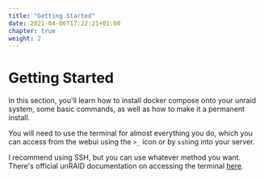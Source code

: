 ```yaml
---
title: "Getting Started"
date: 2021-04-06T17:22:21+01:00
chapter: true
weight: 2
---
```


# Getting Started

In this section, you'll learn how to install docker compose onto your unraid system, some basic commands, as well as how to make it a permanent install.

You will need to use the terminal for almost everything you do, which you can access from the webui using the `>_` icon or by `ssh`ing into your server.

I recommend using SSH, but you can use whatever method you want. There's official unRAID documentation on accessing the terminal [here](https://wiki.unraid.net/Terminal_Access).


